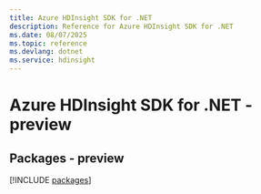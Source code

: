 ```yaml
---
title: Azure HDInsight SDK for .NET
description: Reference for Azure HDInsight SDK for .NET
ms.date: 08/07/2025
ms.topic: reference
ms.devlang: dotnet
ms.service: hdinsight
---
```

# Azure HDInsight SDK for .NET - preview
## Packages - preview
[!INCLUDE [packages](hdinsight-index.md)]